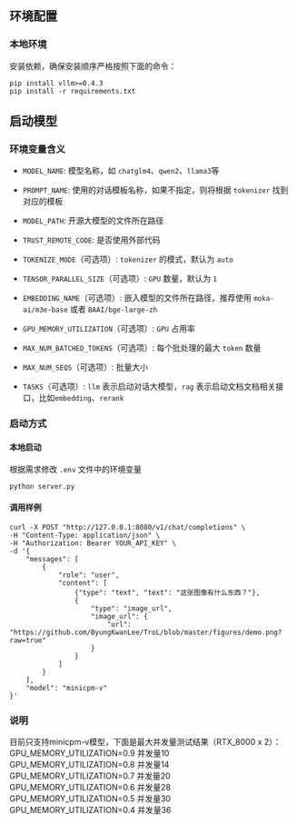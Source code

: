 ## 环境配置

### 本地环境

安装依赖，确保安装顺序严格按照下面的命令：

```shell
pip install vllm>=0.4.3
pip install -r requirements.txt 
```

## 启动模型

### 环境变量含义


+ `MODEL_NAME`: 模型名称，如 `chatglm4`、`qwen2`、`llama3`等


+ `PROMPT_NAME`: 使用的对话模板名称，如果不指定，则将根据 `tokenizer` 找到对应的模板


+ `MODEL_PATH`: 开源大模型的文件所在路径


+ `TRUST_REMOTE_CODE`: 是否使用外部代码


+ `TOKENIZE_MODE`（可选项）: `tokenizer` 的模式，默认为 `auto`


+ `TENSOR_PARALLEL_SIZE`（可选项）: `GPU` 数量，默认为 `1`


+ `EMBEDDING_NAME`（可选项）: 嵌入模型的文件所在路径，推荐使用 `moka-ai/m3e-base` 或者 `BAAI/bge-large-zh`


+ `GPU_MEMORY_UTILIZATION`（可选项）: `GPU` 占用率


+ `MAX_NUM_BATCHED_TOKENS`（可选项）: 每个批处理的最大 `token` 数量


+ `MAX_NUM_SEQS`（可选项）: 批量大小


+ `TASKS`（可选项）: `llm` 表示启动对话大模型，`rag` 表示启动文档文档相关接口，比如`embedding`、`rerank`


### 启动方式

#### 本地启动

根据需求修改 `.env` 文件中的环境变量

```shell
python server.py
```
#### 调用样例
```shell
curl -X POST "http://127.0.0.1:8080/v1/chat/completions" \
-H "Content-Type: application/json" \
-H "Authorization: Bearer YOUR_API_KEY" \
-d '{
    "messages": [
        {
            "role": "user",
            "content": [
                {"type": "text", "text": "这张图像有什么东西？"},
                {
                    "type": "image_url",
                    "image_url": {
                        "url": "https://github.com/ByungKwanLee/TroL/blob/master/figures/demo.png?raw=true"
                    }
                }
            ]
        }
    ],
    "model": "minicpm-v"
}'
```
### 说明
目前只支持minicpm-v模型，下面是最大并发量测试结果（RTX_8000 x 2）：  
GPU_MEMORY_UTILIZATION=0.9 并发量10  
GPU_MEMORY_UTILIZATION=0.8 并发量14  
GPU_MEMORY_UTILIZATION=0.7 并发量20  
GPU_MEMORY_UTILIZATION=0.6 并发量28  
GPU_MEMORY_UTILIZATION=0.5 并发量30  
GPU_MEMORY_UTILIZATION=0.4 并发量36
